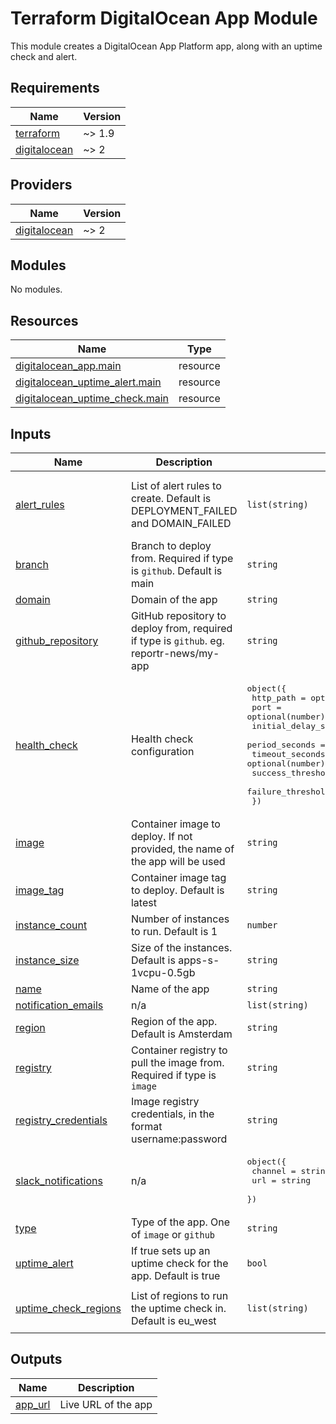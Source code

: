 # Terraform DigitalOcean App Module

This module creates a DigitalOcean App Platform app, along with an uptime check and alert.

<!-- BEGIN_TF_DOCS -->
## Requirements

| Name | Version |
|------|---------|
| <a name="requirement_terraform"></a> [terraform](#requirement\_terraform) | ~> 1.9 |
| <a name="requirement_digitalocean"></a> [digitalocean](#requirement\_digitalocean) | ~> 2 |

## Providers

| Name | Version |
|------|---------|
| <a name="provider_digitalocean"></a> [digitalocean](#provider\_digitalocean) | ~> 2 |

## Modules

No modules.

## Resources

| Name | Type |
|------|------|
| [digitalocean_app.main](https://registry.terraform.io/providers/digitalocean/digitalocean/latest/docs/resources/app) | resource |
| [digitalocean_uptime_alert.main](https://registry.terraform.io/providers/digitalocean/digitalocean/latest/docs/resources/uptime_alert) | resource |
| [digitalocean_uptime_check.main](https://registry.terraform.io/providers/digitalocean/digitalocean/latest/docs/resources/uptime_check) | resource |

## Inputs

| Name | Description | Type | Default | Required |
|------|-------------|------|---------|:--------:|
| <a name="input_alert_rules"></a> [alert\_rules](#input\_alert\_rules) | List of alert rules to create. Default is DEPLOYMENT\_FAILED and DOMAIN\_FAILED | `list(string)` | <pre>[<br/>  "DEPLOYMENT_FAILED",<br/>  "DOMAIN_FAILED"<br/>]</pre> | no |
| <a name="input_branch"></a> [branch](#input\_branch) | Branch to deploy from. Required if type is `github`. Default is main | `string` | `"main"` | no |
| <a name="input_domain"></a> [domain](#input\_domain) | Domain of the app | `string` | `null` | no |
| <a name="input_github_repository"></a> [github\_repository](#input\_github\_repository) | GitHub repository to deploy from, required if type is `github`. eg. reportr-news/my-app | `string` | `null` | no |
| <a name="input_health_check"></a> [health\_check](#input\_health\_check) | Health check configuration | <pre>object({<br/>    http_path             = optional(string)<br/>    port                  = optional(number)<br/>    initial_delay_seconds = optional(number)<br/>    period_seconds        = optional(number)<br/>    timeout_seconds       = optional(number)<br/>    success_threshold     = optional(number)<br/>    failure_threshold     = optional(number)<br/>  })</pre> | `null` | no |
| <a name="input_image"></a> [image](#input\_image) | Container image to deploy. If not provided, the name of the app will be used | `string` | `null` | no |
| <a name="input_image_tag"></a> [image\_tag](#input\_image\_tag) | Container image tag to deploy. Default is latest | `string` | `"latest"` | no |
| <a name="input_instance_count"></a> [instance\_count](#input\_instance\_count) | Number of instances to run. Default is 1 | `number` | `1` | no |
| <a name="input_instance_size"></a> [instance\_size](#input\_instance\_size) | Size of the instances. Default is apps-s-1vcpu-0.5gb | `string` | `"apps-s-1vcpu-0.5gb"` | no |
| <a name="input_name"></a> [name](#input\_name) | Name of the app | `string` | n/a | yes |
| <a name="input_notification_emails"></a> [notification\_emails](#input\_notification\_emails) | n/a | `list(string)` | `[]` | no |
| <a name="input_region"></a> [region](#input\_region) | Region of the app. Default is Amsterdam | `string` | `"ams"` | no |
| <a name="input_registry"></a> [registry](#input\_registry) | Container registry to pull the image from. Required if type is `image` | `string` | `null` | no |
| <a name="input_registry_credentials"></a> [registry\_credentials](#input\_registry\_credentials) | Image registry credentials, in the format username:password | `string` | `null` | no |
| <a name="input_slack_notifications"></a> [slack\_notifications](#input\_slack\_notifications) | n/a | <pre>object({<br/>    channel = string<br/>    url     = string<br/>  })</pre> | `null` | no |
| <a name="input_type"></a> [type](#input\_type) | Type of the app. One of `image` or `github` | `string` | `"image"` | no |
| <a name="input_uptime_alert"></a> [uptime\_alert](#input\_uptime\_alert) | If true sets up an uptime check for the app. Default is true | `bool` | `true` | no |
| <a name="input_uptime_check_regions"></a> [uptime\_check\_regions](#input\_uptime\_check\_regions) | List of regions to run the uptime check in. Default is eu\_west | `list(string)` | <pre>[<br/>  "eu_west"<br/>]</pre> | no |

## Outputs

| Name | Description |
|------|-------------|
| <a name="output_app_url"></a> [app\_url](#output\_app\_url) | Live URL of the app |
<!-- END_TF_DOCS -->
